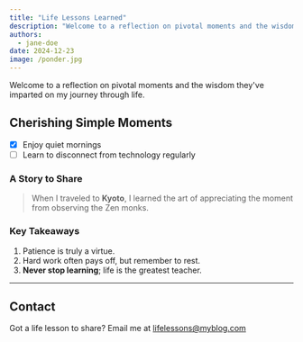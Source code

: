 ```yaml
---
title: "Life Lessons Learned"
description: "Welcome to a reflection on pivotal moments and the wisdom they've imparted on my journey through life."
authors:
  - jane-doe
date: 2024-12-23
image: /ponder.jpg
---
```


Welcome to a reflection on pivotal moments and the wisdom they've imparted on my journey through life.

## Cherishing Simple Moments

- [x] Enjoy quiet mornings
- [ ] Learn to disconnect from technology regularly

### A Story to Share

> When I traveled to **Kyoto**, I learned the art of appreciating the moment from observing the Zen monks.

### Key Takeaways

1. Patience is truly a virtue.
2. Hard work often pays off, but remember to rest.
3. **Never stop learning**; life is the greatest teacher.

---

## Contact

Got a life lesson to share? Email me at [lifelessons@myblog.com](mailto:lifelessons@myblog.com)
